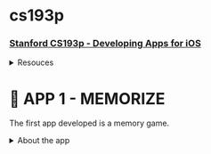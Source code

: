 # cs193p
### [Stanford CS193p - Developing Apps for iOS](https://cs193p.sites.stanford.edu/2023)

<details>
  <summary>Resouces</summary>
  <br />
  <a href="https://docs.swift.org/swift-book/documentation/the-swift-programming-language/thebasics/">Swift Documentation</a>
  <br />
  <br />
</details>

# 📱 APP 1 - MEMORIZE

The first app developed is a memory game.

<details>
  <summary>About the app</summary>
  
  - **Language:** 
    - Swift
  - **Framework:** 
     - SwiftUI
  - **Architecture:** 
     - MVVM 
</details>
